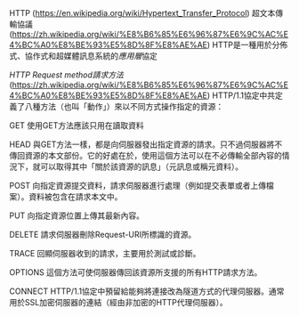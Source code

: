 HTTP
(https://en.wikipedia.org/wiki/Hypertext_Transfer_Protocol)
超文本傳輸協議
(https://zh.wikipedia.org/wiki/%E8%B6%85%E6%96%87%E6%9C%AC%E4%BC%A0%E8%BE%93%E5%8D%8F%E8%AE%AE)
HTTP是一種用於分佈式、協作式和超媒體訊息系統的*應用層*協定




*HTTP Request method請求方法*
(https://zh.wikipedia.org/wiki/%E8%B6%85%E6%96%87%E6%9C%AC%E4%BC%A0%E8%BE%93%E5%8D%8F%E8%AE%AE)
HTTP/1.1協定中共定義了八種方法（也叫「動作」）來以不同方式操作指定的資源：

GET        使用GET方法應該只用在讀取資料

HEAD       與GET方法一樣，都是向伺服器發出指定資源的請求。只不過伺服器將不傳回資源的本文部份。它的好處在於，使用這個方法可以在不必傳輸全部內容的情況下，就可以取得其中「關於該資源的訊息」（元訊息或稱元資料）。

POST       向指定資源提交資料，請求伺服器進行處理（例如提交表單或者上傳檔案）。資料被包含在請求本文中。

PUT        向指定資源位置上傳其最新內容。

DELETE     請求伺服器刪除Request-URI所標識的資源。

TRACE      回顯伺服器收到的請求，主要用於測試或診斷。

OPTIONS    這個方法可使伺服器傳回該資源所支援的所有HTTP請求方法。

CONNECT    HTTP/1.1協定中預留給能夠將連接改為隧道方式的代理伺服器。通常用於SSL加密伺服器的連結（經由非加密的HTTP代理伺服器）。
